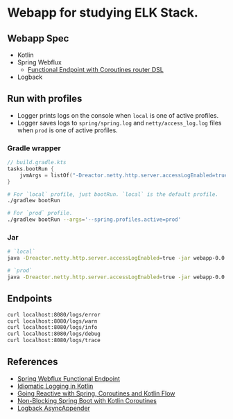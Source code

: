 # Webapp for studying ELK Stack.

## Webapp Spec

- Kotlin
- Spring Webflux
  - [Functional Endpoint with Coroutines router DSL](https://docs.spring.io/spring-framework/docs/5.2.9.RELEASE/spring-framework-reference/web-reactive.html#webflux-fn)
- Logback

## Run with profiles

- Logger prints logs on the console when `local` is one of active profiles. 
- Logger saves logs to `spring/spring.log` and `netty/access_log.log` files when `prod` is one of active profiles.

### Gradle wrapper

```kt
// build.gradle.kts
tasks.bootRun {
    jvmArgs = listOf("-Dreactor.netty.http.server.accessLogEnabled=true")
}
```

```sh
# For `local` profile, just bootRun. `local` is the default profile.
./gradlew bootRun

# For `prod` profile.
./gradlew bootRun --args='--spring.profiles.active=prod'
```

### Jar

```sh
# `local`
java -Dreactor.netty.http.server.accessLogEnabled=true -jar webapp-0.0.1-SNAPSHOT.jar

# `prod`
java -Dreactor.netty.http.server.accessLogEnabled=true -jar webapp-0.0.1-SNAPSHOT.jar --spring.profiles.active=prod
```

## Endpoints

```sh
curl localhost:8080/logs/error
curl localhost:8080/logs/warn
curl localhost:8080/logs/info
curl localhost:8080/logs/debug
curl localhost:8080/logs/trace
```

## References

- [Spring Webflux Functional Endpoint](https://docs.spring.io/spring-framework/docs/5.2.9.RELEASE/spring-framework-reference/web-reactive.html#webflux-fn)
- [Idiomatic Logging in Kotlin](https://www.baeldung.com/kotlin-logging)
- [Going Reactive with Spring, Coroutines and Kotlin Flow](https://spring.io/blog/2019/04/12/going-reactive-with-spring-coroutines-and-kotlin-flow)
- [Non-Blocking Spring Boot with Kotlin Coroutines](https://www.baeldung.com/spring-boot-kotlin-coroutines)
- [Logback AsyncAppender](http://logback.qos.ch/manual/appenders.html#AsyncAppender)

